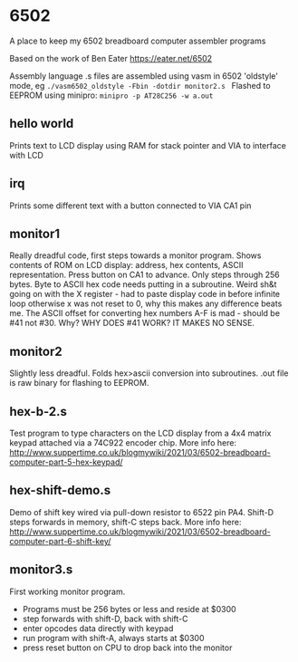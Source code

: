 # 6502
A place to keep my 6502 breadboard computer assembler programs

Based on the work of Ben Eater https://eater.net/6502

Assembly language .s files are assembled using vasm in 6502 'oldstyle' mode, eg 
`./vasm6502_oldstyle -Fbin -dotdir monitor2.s `
Flashed to EEPROM using minipro:
`minipro -p AT28C256 -w a.out`

## hello world
Prints text to LCD display using RAM for stack pointer and VIA to interface with LCD

## irq
Prints some different text with a button connected to VIA CA1 pin

## monitor1
Really dreadful code, first steps towards a monitor program. Shows contents of ROM on LCD display: address, hex contents, ASCII representation.
Press button on CA1 to advance.
Only steps through 256 bytes.
Byte to ASCII hex code needs putting in a subroutine.
Weird sh&t going on with the X register - had to paste display code in before infinite loop otherwise x was not reset to 0, why this makes any difference beats me.
The ASCII offset for converting hex numbers A-F is mad - should be #41 not #30. Why? WHY DOES #41 WORK? IT MAKES NO SENSE.

## monitor2
Slightly less dreadful.
Folds hex>ascii conversion into subroutines.
.out file is raw binary for flashing to EEPROM.

## hex-b-2.s
Test program to type characters on the LCD display from a 4x4 matrix keypad attached via a 74C922 encoder chip.
More info here: http://www.suppertime.co.uk/blogmywiki/2021/03/6502-breadboard-computer-part-5-hex-keypad/

## hex-shift-demo.s
Demo of shift key wired via pull-down resistor to 6522 pin PA4. Shift-D steps forwards in memory, shift-C steps back.
More info here: http://www.suppertime.co.uk/blogmywiki/2021/03/6502-breadboard-computer-part-6-shift-key/

## monitor3.s
First working monitor program.
- Programs must be 256 bytes or less and reside at $0300
- step forwards with shift-D, back with shift-C
- enter opcodes data directly with keypad
- run program with shift-A, always starts at $0300
- press reset button on CPU to drop back into the monitor

